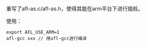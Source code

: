 重写了afl-as.c/afl-as.h，使得其能在arm平台下进行插桩。

使用：

```
export AFL_USE_ARM=1
afl-gcc xxx // 用afl-gcc进行编译
```
